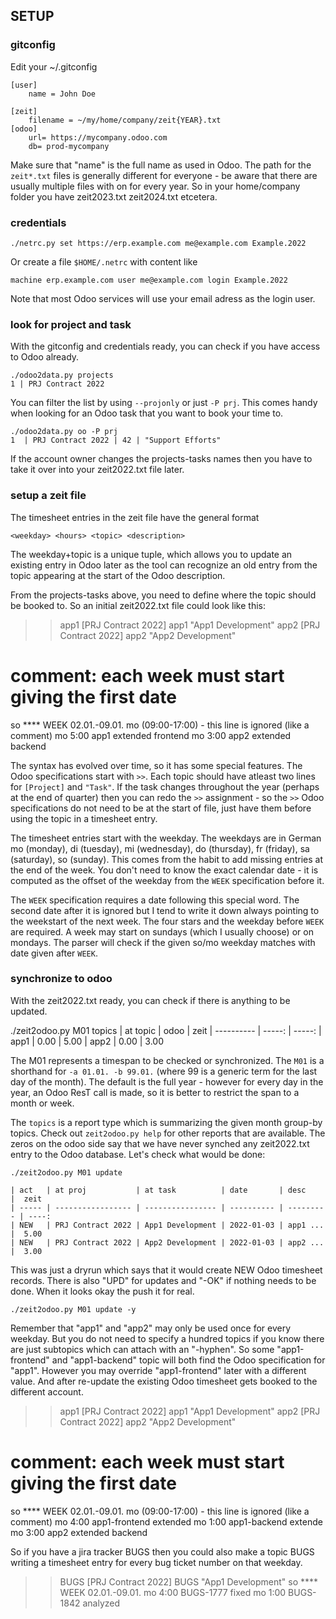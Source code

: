 ## SETUP

### gitconfig

Edit your ~/.gitconfig 

    [user]
        name = John Doe

    [zeit]
        filename = ~/my/home/company/zeit{YEAR}.txt
    [odoo]
        url= https://mycompany.odoo.com
        db= prod-mycompany

Make sure that "name" is the full name as used in Odoo. The path for 
the `zeit*.txt` files is generally different for everyone - be aware
that there are usually multiple files with on for every year. So in
your home/company folder you have zeit2023.txt zeit2024.txt etcetera.

### credentials

    ./netrc.py set https://erp.example.com me@example.com Example.2022

Or create a file `$HOME/.netrc` with content like

    machine erp.example.com user me@example.com login Example.2022

Note that most Odoo services will use your email adress as the login
user.

### look for project and task

With the gitconfig and credentials ready, you can check if you have
access to Odoo already.

    ./odoo2data.py projects
    1 | PRJ Contract 2022

You can filter the list by using `--projonly` or just `-P prj`. This
comes handy when looking for an Odoo task that you want to book your
time to.

    ./odoo2data.py oo -P prj
    1  | PRJ Contract 2022 | 42 | "Support Efforts"

If the account owner changes the projects-tasks names then you have
to take it over into your zeit2022.txt file later.

### setup a zeit file

The timesheet entries in the zeit file have the general format

    <weekday> <hours> <topic> <description>

The weekday+topic is a unique tuple, which allows you to update
an existing entry in Odoo later as the tool can recognize an old
entry from the topic appearing at the start of the Odoo description.

From the projects-tasks above, you need to define where the topic
should be booked to. So an initial zeit2022.txt file could look
like this:

   >> app1 [PRJ Contract 2022]
   >> app1 "App1 Development"
   >> app2 [PRJ Contract 2022]
   >> app2 "App2 Development"
   # comment: each week must start giving the first date
   so **** WEEK 02.01.-09.01.
   mo (09:00-17:00) - this line is ignored (like a comment)
   mo 5:00 app1 extended frontend
   mo 3:00 app2 extended backend

The syntax has evolved over time, so it has some special features.
The Odoo specifications start with `>>`. Each topic should have
atleast two lines for `[Project]` and `"Task"`. If the task changes
throughout the year (perhaps at the end of quarter) then you can
redo the `>>` assignment - so the `>>` Odoo specifications do not
need to be at the start of file, just have them before using the
topic in a timesheet entry.

The timesheet entries start with the weekday. The weekdays are in
German mo (monday), di (tuesday), mi (wednesday), do (thursday),
fr (friday), sa (saturday), so (sunday). This comes from the habit
to add missing entries at the end of the week. You don't need to
know the exact calendar date - it is computed as the offset of the
weekday from the `WEEK` specification before it.

The `WEEK` specification requires a date following this special
word. The second date after it is ignored but I tend to write
it down always pointing to the weekstart of the next week. The
four stars and the weekday before `WEEK` are required. A week
may start on sundays (which I usually choose) or on mondays.
The parser will check if the given so/mo weekday matches with 
date given after `WEEK`.

### synchronize to odoo

With the zeit2022.txt ready, you can check if there is anything
to be updated.

   ./zeit2odoo.py M01 topics
   | at topic   |   odoo |   zeit
   | ---------- | -----: | -----:
   | app1       |   0.00 |   5.00
   | app2       |   0.00 |   3.00

The M01 represents a timespan to be checked or synchronized. The
`M01` is a shorthand for `-a 01.01. -b 99.01.` (where 99 is a 
generic term for the last day of the month). The default is the
full year - however for every day in the year, an Odoo ResT call
is made, so it is better to restrict the span to a month or week.

The `topics` is a report type which is summarizing the given month 
group-by topics. Check out `zeit2odoo.py help` for other reports
that are available. The zeros on the odoo side say that we have
never synched any zeit2022.txt entry to the Odoo database. Let's
check what would be done:

    ./zeit2odoo.py M01 update

    | act   | at proj           | at task          | date       | desc      |  zeit
    | ----- | ----------------- | ---------------- | ---------- | --------- | ----:
    | NEW   | PRJ Contract 2022 | App1 Development | 2022-01-03 | app1 ...  |  5.00
    | NEW   | PRJ Contract 2022 | App2 Development | 2022-01-03 | app2 ...  |  3.00

This was just a dryrun which says that it would create NEW Odoo timesheet
records. There is also "UPD" for updates and "-OK" if nothing needs to be
done. When it looks okay the push it for real.

    ./zeit2odoo.py M01 update -y

Remember that "app1" and "app2" may only be used once for every weekday. But
you do not need to specify a hundred topics if you know there are just subtopics
which can attach with an "-hyphen". So some "app1-frontend" and "app1-backend"
topic will both find the Odoo specification for "app1". However you may override
"app1-frontend" later with a different value. And after re-update the existing
Odoo timesheet gets booked to the different account.

   >> app1 [PRJ Contract 2022]
   >> app1 "App1 Development"
   >> app2 [PRJ Contract 2022]
   >> app2 "App2 Development"
   # comment: each week must start giving the first date
   so **** WEEK 02.01.-09.01.
   mo (09:00-17:00) - this line is ignored (like a comment)
   mo 4:00 app1-frontend extended
   mo 1:00 app1-backend extende
   mo 3:00 app2 extended backend

So if you have a jira tracker BUGS then you could also make a topic BUGS
writing a timesheet entry for every bug ticket number on that weekday.

   >> BUGS [PRJ Contract 2022]
   >> BUGS "App1 Development"
   so **** WEEK 02.01.-09.01.
   mo 4:00 BUGS-1777 fixed
   mo 1:00 BUGS-1842 analyzed

